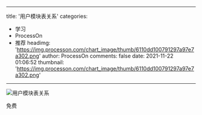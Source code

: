 
---
title: '用户模块表关系'
categories: 
 - 学习
 - ProcessOn
 - 推荐
headimg: 'https://img.processon.com/chart_image/thumb/6110dd100791297a97e7a302.png'
author: ProcessOn
comments: false
date: 2021-11-22 01:06:52
thumbnail: 'https://img.processon.com/chart_image/thumb/6110dd100791297a97e7a302.png'
---

<div>   
<img class="thumb" alt="用户模块表关系" src="https://img.processon.com/chart_image/thumb/6110dd100791297a97e7a302.png" referrerpolicy="no-referrer">
<p>免费</p>  
</div>
            